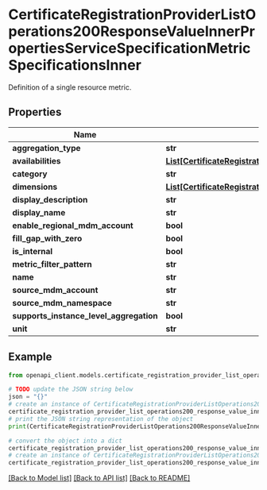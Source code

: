 # CertificateRegistrationProviderListOperations200ResponseValueInnerPropertiesServiceSpecificationMetricSpecificationsInner

Definition of a single resource metric.

## Properties

Name | Type | Description | Notes
------------ | ------------- | ------------- | -------------
**aggregation_type** | **str** |  | [optional] 
**availabilities** | [**List[CertificateRegistrationProviderListOperations200ResponseValueInnerPropertiesServiceSpecificationMetricSpecificationsInnerAvailabilitiesInner]**](CertificateRegistrationProviderListOperations200ResponseValueInnerPropertiesServiceSpecificationMetricSpecificationsInnerAvailabilitiesInner.md) |  | [optional] 
**category** | **str** |  | [optional] 
**dimensions** | [**List[CertificateRegistrationProviderListOperations200ResponseValueInnerPropertiesServiceSpecificationMetricSpecificationsInnerDimensionsInner]**](CertificateRegistrationProviderListOperations200ResponseValueInnerPropertiesServiceSpecificationMetricSpecificationsInnerDimensionsInner.md) |  | [optional] 
**display_description** | **str** |  | [optional] 
**display_name** | **str** |  | [optional] 
**enable_regional_mdm_account** | **bool** |  | [optional] 
**fill_gap_with_zero** | **bool** |  | [optional] 
**is_internal** | **bool** |  | [optional] 
**metric_filter_pattern** | **str** |  | [optional] 
**name** | **str** |  | [optional] 
**source_mdm_account** | **str** |  | [optional] 
**source_mdm_namespace** | **str** |  | [optional] 
**supports_instance_level_aggregation** | **bool** |  | [optional] 
**unit** | **str** |  | [optional] 

## Example

```python
from openapi_client.models.certificate_registration_provider_list_operations200_response_value_inner_properties_service_specification_metric_specifications_inner import CertificateRegistrationProviderListOperations200ResponseValueInnerPropertiesServiceSpecificationMetricSpecificationsInner

# TODO update the JSON string below
json = "{}"
# create an instance of CertificateRegistrationProviderListOperations200ResponseValueInnerPropertiesServiceSpecificationMetricSpecificationsInner from a JSON string
certificate_registration_provider_list_operations200_response_value_inner_properties_service_specification_metric_specifications_inner_instance = CertificateRegistrationProviderListOperations200ResponseValueInnerPropertiesServiceSpecificationMetricSpecificationsInner.from_json(json)
# print the JSON string representation of the object
print(CertificateRegistrationProviderListOperations200ResponseValueInnerPropertiesServiceSpecificationMetricSpecificationsInner.to_json())

# convert the object into a dict
certificate_registration_provider_list_operations200_response_value_inner_properties_service_specification_metric_specifications_inner_dict = certificate_registration_provider_list_operations200_response_value_inner_properties_service_specification_metric_specifications_inner_instance.to_dict()
# create an instance of CertificateRegistrationProviderListOperations200ResponseValueInnerPropertiesServiceSpecificationMetricSpecificationsInner from a dict
certificate_registration_provider_list_operations200_response_value_inner_properties_service_specification_metric_specifications_inner_from_dict = CertificateRegistrationProviderListOperations200ResponseValueInnerPropertiesServiceSpecificationMetricSpecificationsInner.from_dict(certificate_registration_provider_list_operations200_response_value_inner_properties_service_specification_metric_specifications_inner_dict)
```
[[Back to Model list]](../README.md#documentation-for-models) [[Back to API list]](../README.md#documentation-for-api-endpoints) [[Back to README]](../README.md)



